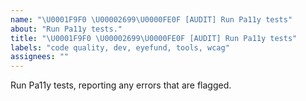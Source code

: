 ```yaml
---
name: "\U0001F9F0 \U00002699\U0000FE0F [AUDIT] Run Pa11y tests"
about: "Run Pa11y tests."
title: "\U0001F9F0 \U00002699\U0000FE0F [AUDIT] Run Pa11y tests"
labels: "code quality, dev, eyefund, tools, wcag"
assignees: ""
---
```

Run Pa11y tests, reporting any errors that are flagged.
